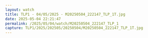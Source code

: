 ```yaml
---
layout: watch
title: TLP1 - 04/05/2025 - M20250504_222147_TLP_1T.jpg
date: 2025-05-04 22:21:47
permalink: /2025/05/04/watch/M20250504_222147_TLP_1
capture: TLP1/2025/202505/20250504/M20250504_222147_TLP_1T.jpg
---
```

